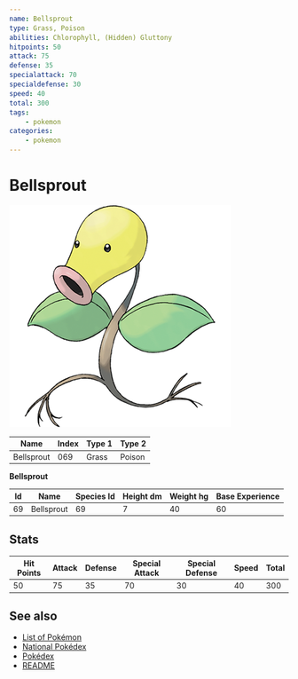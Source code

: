 ```yaml
---
name: Bellsprout
type: Grass, Poison
abilities: Chlorophyll, (Hidden) Gluttony
hitpoints: 50
attack: 75
defense: 35
specialattack: 70
specialdefense: 30
speed: 40
total: 300
tags:
    - pokemon
categories:
    - pokemon
---
```


# Bellsprout


![Bellsprout](images/069.png)

| **Name** | **Index** | **Type 1** | **Type 2** |
|----|----|----|----|
| Bellsprout | 069 | Grass | Poison  |

**Bellsprout** 




| **Id** | **Name** | **Species Id** | **Height dm** | **Weight hg** | **Base Experience** |
|--------|----------|----------------|------------|------------|---------------------|
| 69 | Bellsprout | 69 | 7 | 40 | 60 |



## Stats

| **Hit Points** | **Attack** | **Defense** | **Special Attack** | **Special Defense** | **Speed** | **Total** |
|----------------|------------|-------------|--------------------|---------------------|-----------|-----------|
| 50 | 75 | 35 | 70 | 30 | 40 | 300 |

## See also

- [List of Pokémon](../pokemon.md)
- [National Pokédex](../national_pokedex.md)
- [Pokédex](../pokedex.md)
- [README](../README.md)
